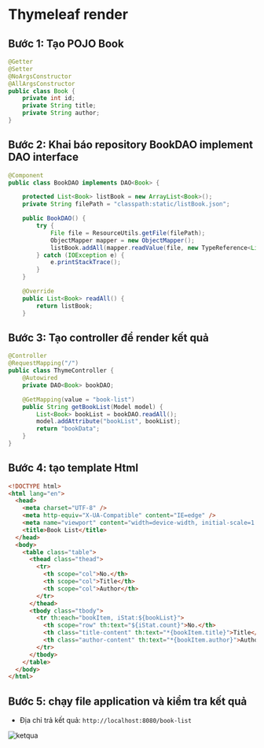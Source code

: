 # Thymeleaf render

## Bước 1: Tạo POJO Book

```java
@Getter
@Setter
@NoArgsConstructor
@AllArgsConstructor
public class Book {
    private int id;
    private String title;
    private String author;
}

```

## Bước 2: Khai báo repository BookDAO implement DAO interface

```java
@Component
public class BookDAO implements DAO<Book> {

    protected List<Book> listBook = new ArrayList<Book>();
    private String filePath = "classpath:static/listBook.json";

    public BookDAO() {
        try {
            File file = ResourceUtils.getFile(filePath);
            ObjectMapper mapper = new ObjectMapper();
            listBook.addAll(mapper.readValue(file, new TypeReference<List<Book>>(){}));
        } catch (IOException e) {
            e.printStackTrace();
        }
    }

    @Override
    public List<Book> readAll() {
        return listBook;
    }
```

## Bước 3: Tạo controller để render kết quả

```java
@Controller
@RequestMapping("/")
public class ThymeController {
    @Autowired
    private DAO<Book> bookDAO;

    @GetMapping(value = "book-list")
    public String getBookList(Model model) {
        List<Book> bookList = bookDAO.readAll();
        model.addAttribute("bookList", bookList);
        return "bookData";
    }
}
```

## Bước 4: tạo template Html

```html
<!DOCTYPE html>
<html lang="en">
  <head>
    <meta charset="UTF-8" />
    <meta http-equiv="X-UA-Compatible" content="IE=edge" />
    <meta name="viewport" content="width=device-width, initial-scale=1.0" />
    <title>Book List</title>
  </head>
  <body>
    <table class="table">
      <thead class="thead">
        <tr>
          <th scope="col">No.</th>
          <th scope="col">Title</th>
          <th scope="col">Author</th>
        </tr>
      </thead>
      <tbody class="tbody">
        <tr th:each="bookItem, iStat:${bookList}">
          <th scope="row" th:text="${iStat.count}">No.</th>
          <th class="title-content" th:text="*{bookItem.title}">Title</th>
          <th class="author-content" th:text="*{bookItem.author}">Author</th>
        </tr>
      </tbody>
    </table>
  </body>
</html>
```

## Bước 5: chạy file application và kiểm tra kết quả

- Địa chỉ trả kết quả: `http://localhost:8080/book-list`

![ketqua
](img/ketqua.png)
